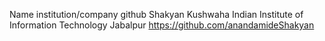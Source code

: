 Name	institution/company	github
Shakyan Kushwaha
Indian Institute of Information Technology Jabalpur
https://github.com/anandamideShakyan
